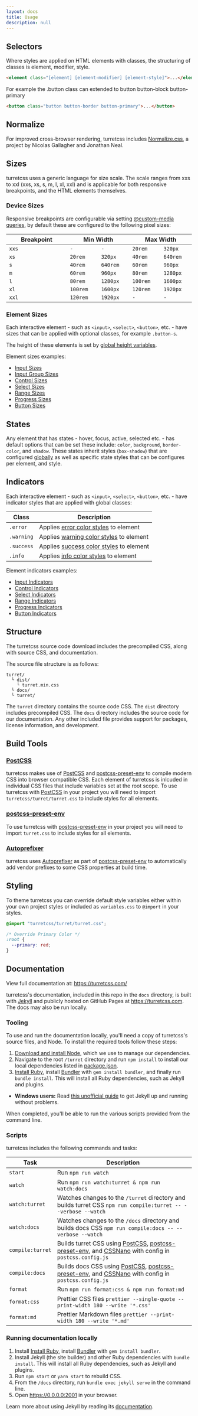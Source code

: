 ```yaml
---
layout: docs
title: Usage
description: null
---
```


## Selectors

Where styles are applied on HTML elements with classes, the structuring of classes is element, modifier, style.

```html
<element class="[element] [element-modifier] [element-style]">...</element>
```

For example the .button class can extended to button button-block button-primary

```html
<button class="button button-border button-primary">...</button>
```

## Normalize

For improved cross-browser rendering, turretcss includes [Normalize.css](https://necolas.github.io/normalize.css/), a project by Nicolas Gallagher and Jonathan Neal.

## Sizes

turretcss uses a generic language for size scale. The scale ranges from xxs to xxl (xxs, xs, s, m, l, xl, xxl) and is applicable for both responsive breakpoints, and the HTML elements themselves.

### Device Sizes

Responsive breakpoints are configurable via setting [@custom-media queries](/base/media-queries), by default these are configured to the following pixel sizes:

<div class="table-responsive">
  <table>
    <thead>
      <tr>
        <th width="25%">Breakpoint</th>
        <th width="25%" colspan="2">Min Width</th>
        <th width="25%" colspan="2">Max Width</th>
      </tr>
    </thead>
    <tbody>
      <tr>
        <td><code>xxs</code></td>
        <td><code>-</code></td>
        <td><code>-</code></td>
        <td><code>20rem</code></td>
        <td><code>320px</code></td>
      </tr>
      <tr>
        <td><code>xs</code></td>
        <td><code>20rem</code></td>
        <td><code>320px</code></td>
        <td><code>40rem</code></td>
        <td><code>640rem</code></td>
      </tr>
      <tr>
        <td><code>s</code></td>
        <td><code>40rem</code></td>
        <td><code>640rem</code></td>
        <td><code>60rem</code></td>
        <td><code>960px</code></td>
      </tr>
      <tr>
        <td><code>m</code></td>
        <td><code>60rem</code></td>
        <td><code>960px</code></td>
        <td><code>80rem</code></td>
        <td><code>1280px</code></td>
      </tr>
      <tr>
        <td><code>l</code></td>
        <td><code>80rem</code></td>
        <td><code>1280px</code></td>
        <td><code>100rem</code></td>
        <td><code>1600px</code></td>
      </tr>
      <tr>
        <td><code>xl</code></td>
        <td><code>100rem</code></td>
        <td><code>1600px</code></td>
        <td><code>120rem</code></td>
        <td><code>1920px</code></td>
      </tr>
      <tr>
        <td><code>xxl</code></td>
        <td><code>120rem</code></td>
        <td><code>1920px</code></td>
        <td><code>-</code></td>
        <td><code>-</code></td>
      </tr>
    </tbody>
  </table>
</div>

### Element Sizes

Each interactive element - such as `<input>`, `<select>`, `<button>`, etc. - have sizes that can be applied with optional classes, for example `.button-s`.

The height of these elements is set by [global height variables](/globals/height).

Element sizes examples:

- [Input Sizes](/form/input-sizes)
- [Input Group Sizes](/form/input-group/#sizes)
- [Control Sizes](/form/control-sizes)
- [Select Sizes](/form/select-sizes)
- [Range Sizes](/form/range-sizes)
- [Progress Sizes](/form/progress-sizes)
- [Button Sizes](/element/button-sizes)

## States

Any element that has states - hover, focus, active, selected etc. - has default options that can be set these include: `color`, `background`, `border-color`, and `shadow`. These states inherit styles (`box-shadow`) that are configured [globally](/globals/box-shadow) as well as specific state styles that can be configures per element, and style.

## Indicators

Each interactive element - such as `<input>`, `<select>`, `<button>`, etc. - have indicator styles that are applied with global classes:

| Class      | Description                                                |
| ---------- | ---------------------------------------------------------- |
| `.error`   | Applies [error color styles](/color/#error) to element     |
| `.warning` | Applies [warning color styles](/color/#warning) to element |
| `.success` | Applies [success color styles](/color/#success) to element |
| `.info`    | Applies [info color styles](/color/#info) to element       |

Element indicators examples:

- [Input Indicators](/form/input-indicators)
- [Control Indicators](/form/control-indicators)
- [Select Indicators](/form/select-indicators)
- [Range Indicators](/form/range-indicators)
- [Progress Indicators](/form/progress-indicators)
- [Button Indicators](/element/button-colors/#indicators)

## Structure

The turretcss source code download includes the precompiled CSS, along with source CSS, and documentation.

The source file structure is as follows:

```
turret/
  └ dist/
    └ turret.min.css
  └ docs/
  └ turret/
```

The `turret` directory contains the source code CSS. The `dist` directory includes precompiled CSS. The `docs` directory includes the source code for our documentation. Any other included file provides support for packages, license information, and development.

## Build Tools

### [PostCSS][postcss]

turretcss makes use of [PostCSS][postcss] and [postcss-preset-env][postcss-preset-env] to compile modern CSS into browser compatible CSS. Each element of turretcss is inlcuded in individual CSS files that include variables set at the root scope. To use turretcss with [PostCSS][postcss] in your project you will need to import `turretcss/turret/turret.css` to include styles for all elements.

### [postcss-preset-env][postcss-preset-env]

To use turretcss with [postcss-preset-env][postcss-preset-env] in your project you will need to import `turret.css` to include styles for all elements.

### [Autoprefixer][autoprefixer]

turretcss uses [Autoprefixer][autoprefixer] as part of [postcss-preset-env][postcss-preset-env] to automatically add vendor prefixes to some CSS properties at build time.

## Styling

To theme turretcss you can override default style variables either within your own project styles or included as `variables.css` to `@import` in your styles.

```css
@import "turretcss/turret/turret.css";

/* Override Primary Color */
:root {
  --primary: red;
}
```

## Documentation

View full documentation at: <https://turretcss.com/>

turretcss's documentation, included in this repo in the `docs` directory, is built with [Jekyll](https://jekyllrb.com) and publicly hosted on GitHub Pages at <https://turretcss.com>. The docs may also be run locally.

### Tooling

To use and run the documentation locally, you'll need a copy of turretcss's source files, and Node. To install the required tools follow these steps:

1. [Download and install Node](https://nodejs.org/download/), which we use to manage our dependencies.
2. Navigate to the root `/turret` directory and run `npm install` to install our local dependencies listed in [package.json](https://github.com/turretcss/turret/blob/master/package.json).
3. [Install Ruby][install-ruby], install [Bundler][gembundler] with `gem install bundler`, and finally run `bundle install`. This will install all Ruby dependencies, such as Jekyll and plugins.

- **Windows users:** Read [this unofficial guide](https://jekyll-windows.juthilo.com/) to get Jekyll up and running without problems.

When completed, you'll be able to run the various scripts provided from the command line.

### Scripts

turretcss includes the following commands and tasks:

| Task             | Description                                                                                                                                     |
| ---------------- | ----------------------------------------------------------------------------------------------------------------------------------------------- |
| `start`          | Run `npm run watch`                                                                                                                             |
| `watch`          | Run `npm run watch:turret & npm run watch:docs`                                                                                                 |
| `watch:turret`   | Watches changes to the `/turret` directory and builds turret CSS `npm run compile:turret -- --verbose --watch`                                  |
| `watch:docs`     | Watches changes to the `/docs` directory and builds docs CSS `npm run compile:docs -- --verbose --watch`                                        |
| `compile:turret` | Builds turret CSS using [PostCSS][postcss], [postcss-preset-env][postcss-preset-env], and [CSSNano][cssnano] with config in `postcss.config.js` |
| `compile:docs`   | Builds docs CSS using [PostCSS][postcss], [postcss-preset-env][postcss-preset-env], and [CSSNano][cssnano] with config in `postcss.config.js`   |
| `format`         | Run `npm run format:css & npm run format:md`                                                                                                    |
| `format:css`     | Prettier CSS files `prettier --single-quote --print-width 180 --write '*.css'`                                                                  |
| `format:md`      | Prettier Markdown files `prettier --print-width 180 --write '*.md'`                                                                             |

### Running documentation locally

1. Install [Install Ruby][install-ruby], install [Bundler][gembundler] with `gem install bundler`.
2. Install Jekyll (the site builder) and other Ruby dependencies with `bundle install`. This will install all Ruby dependencies, such as Jekyll and plugins.
3. Run `npm start` or `yarn start` to rebuild CSS.
4. From the `/docs` directory, run `bundle exec jekyll serve` in the command line.
5. Open <https://0.0.0.0:2001> in your browser.

Learn more about using Jekyll by reading its [documentation](https://jekyllrb.com/docs/home/).

[install-ruby]: https://www.ruby-lang.org/en/documentation/installation/
[gembundler]: https://bundler.io/
[turretcss]: https://turretcss.com/
[turretcss-boilerplate]: https://github.com/turretcss/turretcss-boilerplate
[postcss]: https://postcss.org/
[postcss cli]: https://github.com/postcss/postcss-cli
[postcss-preset-env]: https://preset-env.cssdb.org/
[cssnano]: https://cssnano.co/
[autoprefixer]: https://github.com/postcss/autoprefixer
